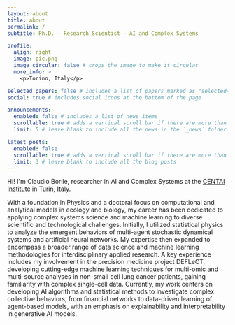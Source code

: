 ```yaml
---
layout: about
title: about
permalink: /
subtitle: Ph.D. - Research Scientist - AI and Complex Systems

profile:
  align: right
  image: pic.png
  image_circular: false # crops the image to make it circular
  more_info: >
    <p>Torino, Italy</p>

selected_papers: false # includes a list of papers marked as "selected={true}"
social: true # includes social icons at the bottom of the page

announcements:
  enabled: false # includes a list of news items
  scrollable: true # adds a vertical scroll bar if there are more than 3 news items
  limit: 5 # leave blank to include all the news in the `_news` folder

latest_posts:
  enabled: false
  scrollable: true # adds a vertical scroll bar if there are more than 3 new posts items
  limit: 3 # leave blank to include all the blog posts
---
```


Hi! I'm Claudio Borile, researcher in AI and Complex Systems at the [CENTAI Institute](http://centai.eu) in Turin, Italy.

With a foundation in Physics and a doctoral focus on computational and analytical models in ecology and biology, my career has been dedicated to applying complex systems science and machine learning to diverse scientific and technological challenges. 
Initially, I utilized statistical physics to analyze the emergent behaviors of multi-agent stochastic dynamical systems and artificial neural networks. 
My expertise then expanded to encompass a broader range of data science and machine learning methodologies for interdisciplinary applied research. A key experience includes my involvement in the precision medicine project DEFLeCT, developing cutting-edge machine learning techniques for multi-omic and multi-source analyses in non-small cell lung cancer patients, gaining familiarity with complex single-cell data. 
Currently, my work centers on developing AI algorithms and statistical methods to investigate complex collective behaviors, from financial networks to data-driven learning of agent-based models, with an emphasis on explainability and interpretability in generative AI models.